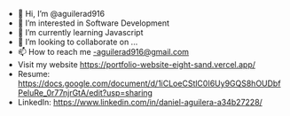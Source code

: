 - 👋 Hi, I’m @aguilerad916
- 👀 I’m interested in Software Development
- 🌱 I’m currently learning Javascript
- 💞️ I’m looking to collaborate on ...
- 📫 How to reach me -aguilerad916@gmail.com
- Visit my website https://portfolio-website-eight-sand.vercel.app/
- Resume: https://docs.google.com/document/d/1iCLoeCStlC0I6Uy9GQS8hOUDbfPeluRe_0r77njrGtA/edit?usp=sharing
- LinkedIn: https://www.linkedin.com/in/daniel-aguilera-a34b27228/

<!---
aguilerad916/aguilerad916 is a ✨ special ✨ repository because its `README.md` (this file) appears on your GitHub profile.
You can click the Preview link to take a look at your changes.
--->
